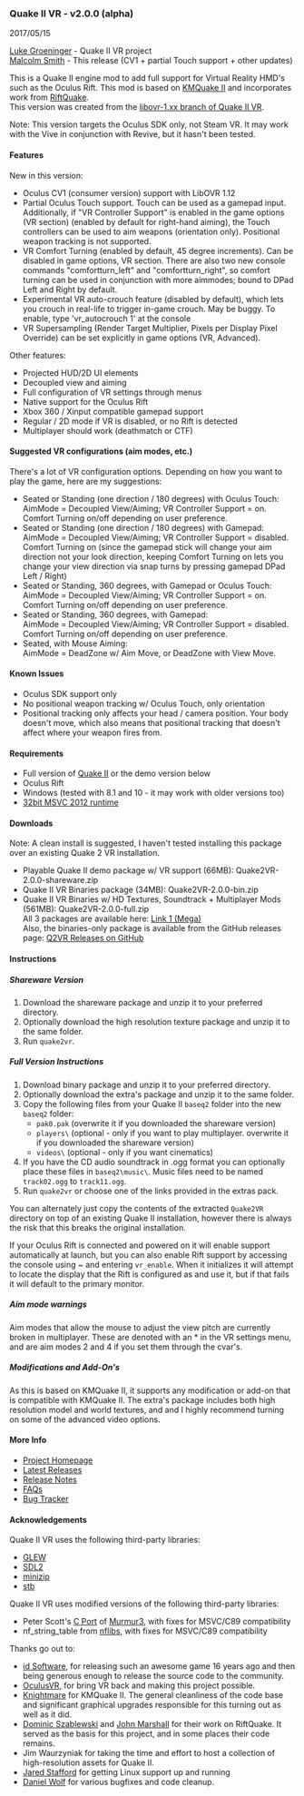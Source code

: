 ### Quake II VR - v2.0.0 (alpha)
2017/05/15

[Luke Groeninger](https://github.com/dghost) - Quake II VR project  
[Malcolm Smith](https://github.com/mscoder610) - This release (CV1 + partial Touch support + other updates)

This is a Quake II engine mod to add full support for Virtual Reality HMD's such as the Oculus Rift.
This mod is based on [KMQuake II](http://www.markshan.com/knightmare/) and incorporates work from [RiftQuake](https://github.com/phoboslab/Quakespasm-Rift/).  
This version was created from the [libovr-1.xx branch of Quake II VR](https://github.com/q2vr/quake2vr/tree/libovr-1.xx).

Note: This version targets the Oculus SDK only, not Steam VR. It may work with the Vive in conjunction with Revive, but it hasn't been tested.

#### Features
New in this version:

- Oculus CV1 (consumer version) support with LibOVR 1.12
- Partial Oculus Touch support. Touch can be used as a gamepad input. Additionally, if "VR Controller Support" is enabled in the game options (VR section) (enabled by default for right-hand aiming), the Touch controllers can be used to aim weapons (orientation only). Positional weapon tracking is not supported.
- VR Comfort Turning (enabled by default, 45 degree increments). Can be disabled in game options, VR section. There are also two new console commands "comfortturn_left" and "comfortturn_right", so comfort turning can be used in conjunction with more aimmodes; bound to DPad Left and Right by default.
- Experimental VR auto-crouch feature (disabled by default), which lets you crouch in real-life to trigger in-game crouch. May be buggy. To enable, type 'vr_autocrouch 1' at the console
- VR Supersampling (Render Target Multiplier, Pixels per Display Pixel Override) can be set explicitly in game options (VR, Advanced).

Other features:

- Projected HUD/2D UI elements
- Decoupled view and aiming
- Full configuration of VR settings through menus
- Native support for the Oculus Rift
- Xbox 360 / Xinput compatible gamepad support
- Regular / 2D mode if VR is disabled, or no Rift is detected
- Multiplayer should work (deathmatch or CTF)

#### Suggested VR configurations (aim modes, etc.)
There's a lot of VR configuration options. Depending on how you want to play the game, here are my suggestions:

- Seated or Standing (one direction / 180 degrees) with Oculus Touch:   
AimMode = Decoupled View/Aiming; VR Controller Support = on. Comfort Turning on/off depending on user preference.
- Seated or Standing (one direction / 180 degrees) with Gamepad:   
AimMode = Decoupled View/Aiming; VR Controller Support = disabled. Comfort Turning on (since the gamepad stick will change your aim direction not your look direction, keeping Comfort Turning on lets you change your view direction via snap turns by pressing gamepad DPad Left / Right)
- Seated or Standing, 360 degrees, with Gamepad or Oculus Touch:   
AimMode = Decoupled View/Aiming; VR Controller Support = on. Comfort Turning on/off depending on user preference.
- Seated or Standing, 360 degrees, with Gamepad:  
AimMode = Decoupled View/Aiming; VR Controller Support = disabled. Comfort Turning on/off depending on user preference.
- Seated, with Mouse Aiming:  
AimMode = DeadZone w/ Aim Move, or DeadZone with View Move.

#### Known Issues
- Oculus SDK support only
- No positional weapon tracking w/ Oculus Touch, only orientation
- Positional tracking only affects your head / camera position. Your body doesn't move, which also means that positional tracking that doesn't affect where your weapon fires from.

#### Requirements
- Full version of [Quake II](http://store.steampowered.com/app/2320/) or the demo version below
- Oculus Rift
- Windows (tested with 8.1 and 10 - it may work with older versions too)
- [32bit MSVC 2012 runtime](http://dgho.st/aXN5)

#### Downloads
Note: A clean install is suggested, I haven't tested installing this package over an existing Quake 2 VR installation.

- Playable Quake II demo package w/ VR support (66MB): Quake2VR-2.0.0-shareware.zip  
- Quake II VR Binaries package (34MB): Quake2VR-2.0.0-bin.zip  
- Quake II VR Binaries w/ HD Textures, Soundtrack + Multiplayer Mods (561MB): Quake2VR-2.0.0-full.zip  
All 3 packages are available here: [Link 1 (Mega)](https://mega.nz/#F!U8dRCYCA!msfdpEQfpj8Qec95gQ2sHA)  
Also, the binaries-only package is available from the GitHub releases page: [Q2VR Releases on GitHub](https://github.com/q2vr/quake2vr/releases/)

#### Instructions

##### Shareware Version
1. Download the shareware package and unzip it to your preferred directory.
2. Optionally download the high resolution texture package and unzip it to the same folder.
3. Run `quake2vr`.

##### Full Version Instructions
1. Download binary package and unzip it to your preferred directory.
2. Optionally download the extra's package and unzip it to the same folder.
3. Copy the following files from your Quake II `baseq2` folder into the new `baseq2` folder:
    - `pak0.pak` (overwrite it if you downloaded the shareware version)
    - `players\` (optional - only if you want to play multiplayer. overwrite it if you downloaded the shareware version)
    - `videos\` (optional - only if you want cinematics)
4. If you have the CD audio soundtrack in .ogg format you can optionally place these files in `baseq2\music\`. Music files need to be named `track02.ogg` to `track11.ogg`.
5. Run `quake2vr` or choose one of the links provided in the extras pack. 

You can alternately just copy the contents of the extracted `Quake2VR` directory on top of an existing Quake II installation, however there is always the risk that this breaks the original installation.

If your Oculus Rift is connected and powered on it will enable support automatically at launch, but you can also enable Rift support by accessing the console using ~ and entering `vr_enable`. When it initializes it will attempt to locate the display that the Rift is configured as and use it, but if that fails it will default to the primary monitor.

##### Aim mode warnings
Aim modes that allow the mouse to adjust the view pitch are currently broken in multiplayer. These are denoted with an \* in the VR settings menu, and are aim modes 2 and 4 if you set them through the cvar's.

##### Modifications and Add-On's
As this is based on KMQuake II, it supports any modification or add-on that is compatible with KMQuake II. The extra's package includes both high resolution model and world textures, and and I highly recommend turning on some of the advanced video options.

#### More Info
- [Project Homepage](https://github.com/q2vr/Quake2VR/)
- [Latest Releases](https://github.com/q2vr/Quake2VR/releases)
- [Release Notes](https://github.com/q2vr/Quake2VR/wiki/Changelog)
- [FAQs](https://github.com/q2vr/Quake2VR/wiki/FAQs)
- [Bug Tracker](https://github.com/q2vr/Quake2VR/issues)

#### Acknowledgements

Quake II VR uses the following third-party libraries:

- [GLEW](http://glew.sourceforge.net)
- [SDL2](https://www.libsdl.org/index.php)
- [minizip](http://www.winimage.com/zLibDll/minizip.html)
- [stb](https://github.com/nothings/stb)

Quake II VR uses modified versions of the following third-party libraries:

- Peter Scott's [C Port](https://github.com/PeterScott/murmur3) of [Murmur3](https://code.google.com/p/smhasher/wiki/MurmurHash3), with fixes for MSVC/C89 compatibility
- nf_string_table from [nflibs](https://github.com/niklasfrykholm/nflibs), with fixes for MSVC/C89 compatibility


Thanks go out to:

- [id Software](http://www.idsoftware.com), for releasing such an awesome game 16 years ago and then being generous enough to release the source code to the community.
- [OculusVR](https://www.oculus.com), for bring VR back and making this project possible.
- [Knightmare](http://www.markshan.com/knightmare/) for KMQuake II. The general cleanliness of the code base and significant graphical upgrades responsible for this turning out as well as it did.
- [Dominic Szablewski](https://github.com/phoboslab) and [John Marshall](https://github.com/swax) for their work on RiftQuake. It served as the basis for this project, and in some places their code remains.
- Jim Waurzyniak for taking the time and effort to host a collection of high-resolution assets for Quake II.
- [Jared Stafford](https://jspenguin.org) for getting Linux support up and running
- [Daniel Wolf](https://github.com/Nephatrine) for various bugfixes and code cleanup.

